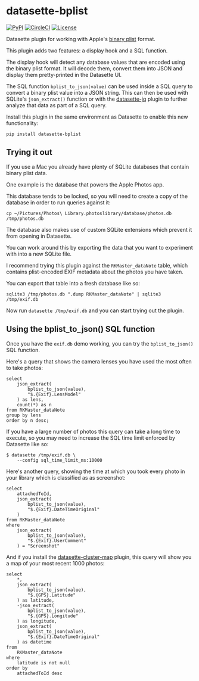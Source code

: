 # datasette-bplist

[![PyPI](https://img.shields.io/pypi/v/datasette-bplist.svg)](https://pypi.org/project/datasette-bplist/)
[![CircleCI](https://circleci.com/gh/simonw/datasette-bplist.svg?style=svg)](https://circleci.com/gh/simonw/datasette-bplist)
[![License](https://img.shields.io/badge/license-Apache%202.0-blue.svg)](https://github.com/simonw/datasette-bplist/blob/master/LICENSE)

Datasette plugin for working with Apple's [binary plist](https://en.wikipedia.org/wiki/Property_list) format.

This plugin adds two features: a display hook and a SQL function.

The display hook will detect any database values that are encoded using the binary plist format. It will decode them, convert them into JSON and display them pretty-printed in the Datasette UI.

The SQL function `bplist_to_json(value)` can be used inside a SQL query to convert a binary plist value into a JSON string. This can then be used with SQLite's `json_extract()` function or with the [datasette-jq](https://github.com/simonw/datasette-jq) plugin to further analyze that data as part of a SQL query.

Install this plugin in the same environment as Datasette to enable this new functionality:

    pip install datasette-bplist

## Trying it out

If you use a Mac you already have plenty of SQLite databases that contain binary plist data.

One example is the database that powers the Apple Photos app.

This database tends to be locked, so you will need to create a copy of the database in order to run queries against it:

    cp ~/Pictures/Photos\ Library.photoslibrary/database/photos.db /tmp/photos.db

The database also makes use of custom SQLite extensions which prevent it from opening in Datasette.

You can work around this by exporting the data that you want to experiment with into a new SQLite file.

I recommend trying this plugin against the `RKMaster_dataNote` table, which contains plist-encoded EXIF metadata about the photos you have taken.

You can export that table into a fresh database like so:

    sqlite3 /tmp/photos.db ".dump RKMaster_dataNote" | sqlite3 /tmp/exif.db

Now run `datasette /tmp/exif.db` and you can start trying out the plugin.

## Using the bplist_to_json() SQL function

Once you have the `exif.db` demo working, you can try the `bplist_to_json()` SQL function.

Here's a query that shows the camera lenses you have used the most often to take photos:

    select
        json_extract(
            bplist_to_json(value),
            "$.{Exif}.LensModel"
        ) as lens,
        count(*) as n
    from RKMaster_dataNote
    group by lens
    order by n desc;

If you have a large number of photos this query can take a long time to execute, so you may need to increase the SQL time limit enforced by Datasette like so:

    $ datasette /tmp/exif.db \
        --config sql_time_limit_ms:10000

Here's another query, showing the time at which you took every photo in your library which is classified as as screenshot:

    select
        attachedToId,
        json_extract(
            bplist_to_json(value),
            "$.{Exif}.DateTimeOriginal"
        )
    from RKMaster_dataNote
    where
        json_extract(
            bplist_to_json(value),
            "$.{Exif}.UserComment"
        ) = "Screenshot"

And if you install the [datasette-cluster-map](https://github.com/simonw/datasette-cluster-map) plugin, this query will show you a map of your most recent 1000 photos:

    select
        *, 
        json_extract(
            bplist_to_json(value),
            "$.{GPS}.Latitude"
        ) as latitude,
        -json_extract(
            bplist_to_json(value),
            "$.{GPS}.Longitude"
        ) as longitude,
        json_extract(
            bplist_to_json(value),
            "$.{Exif}.DateTimeOriginal"
        ) as datetime
    from
        RKMaster_dataNote
    where
        latitude is not null
    order by
        attachedToId desc
